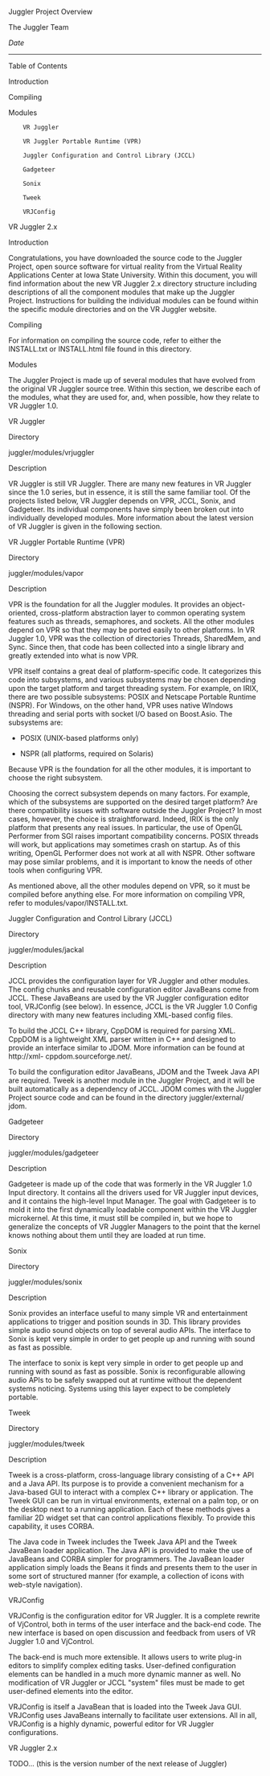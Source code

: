 
Juggler Project Overview


The Juggler Team

 $Date$

----------------------------------------------------------------------------
 Table of Contents



  Introduction

  Compiling

  Modules


        VR Juggler

        VR Juggler Portable Runtime (VPR)

        Juggler Configuration and Control Library (JCCL)

        Gadgeteer

        Sonix

        Tweek

        VRJConfig


  VR Juggler 2.x


Introduction

 Congratulations, you have downloaded the source code to the Juggler
 Project, open source software for virtual reality from the Virtual Reality
 Applications Center at Iowa State University. Within this document, you
 will find information about the new VR Juggler 2.x directory structure
 including descriptions of all the component modules that make up the
 Juggler Project. Instructions for building the individual modules can be
 found within the specific module directories and on the VR Juggler website.


Compiling

 For information on compiling the source code, refer to either the
 INSTALL.txt or INSTALL.html file found in this directory.


Modules

 The Juggler Project is made up of several modules that have evolved from
 the original VR Juggler source tree. Within this section, we describe each
 of the modules, what they are used for, and, when possible, how they relate
 to VR Juggler 1.0.


VR Juggler


Directory

 juggler/modules/vrjuggler


Description

 VR Juggler is still VR Juggler. There are many new features in VR Juggler
 since the 1.0 series, but in essence, it is still the same familiar tool.
 Of the projects listed below, VR Juggler depends on VPR, JCCL, Sonix, and
 Gadgeteer. Its individual components have simply been broken out into
 individually developed modules. More information about the latest version
 of VR Juggler is given in the following section.


VR Juggler Portable Runtime (VPR)


Directory

 juggler/modules/vapor


Description

 VPR is the foundation for all the Juggler modules. It provides an object-
 oriented, cross-platform abstraction layer to common operating system
 features such as threads, semaphores, and sockets. All the other modules
 depend on VPR so that they may be ported easily to other platforms. In VR
 Juggler 1.0, VPR was the collection of directories Threads, SharedMem, and
 Sync. Since then, that code has been collected into a single library and
 greatly extended into what is now VPR.

 VPR itself contains a great deal of platform-specific code. It categorizes
 this code into subsystems, and various subsystems may be chosen depending
 upon the target platform and target threading system. For example, on IRIX,
 there are two possible subsystems: POSIX and Netscape Portable Runtime
 (NSPR). For Windows, on the other hand, VPR uses native WIndows threading
 and serial ports with socket I/O based on Boost.Asio. The subsystems are:


*  POSIX (UNIX-based platforms only)

*  NSPR (all platforms, required on Solaris)


 Because VPR is the foundation for all the other modules, it is important to
 choose the right subsystem.

 Choosing the correct subsystem depends on many factors. For example, which
 of the subsystems are supported on the desired target platform? Are there
 compatibility issues with software outside the Juggler Project? In most
 cases, however, the choice is straightforward. Indeed, IRIX is the only
 platform that presents any real issues. In particular, the use of OpenGL
 Performer from SGI raises important compatibility concerns. POSIX threads
 will work, but applications may sometimes crash on startup. As of this
 writing, OpenGL Performer does not work at all with NSPR. Other software
 may pose similar problems, and it is important to know the needs of other
 tools when configuring VPR.

 As mentioned above, all the other modules depend on VPR, so it must be
 compiled before anything else. For more information on compiling VPR, refer
 to modules/vapor/INSTALL.txt.


Juggler Configuration and Control Library (JCCL)


Directory

 juggler/modules/jackal


Description

 JCCL provides the configuration layer for VR Juggler and other modules. The
 config chunks and reusable configuration editor JavaBeans come from JCCL.
 These JavaBeans are used by the VR Juggler configuration editor tool,
 VRJConfig (see below). In essence, JCCL is the VR Juggler 1.0 Config
 directory with many new features including XML-based config files.

 To build the JCCL C++ library, CppDOM is required for parsing XML. CppDOM
 is a lightweight XML parser written in C++ and designed to provide an
 interface similar to JDOM. More information can be found at http://xml-
 cppdom.sourceforge.net/.

 To build the configuration editor JavaBeans, JDOM and the Tweek Java API
 are required. Tweek is another module in the Juggler Project, and it will
 be built automatically as a dependency of JCCL. JDOM comes with the Juggler
 Project source code and can be found in the directory juggler/external/
 jdom.


Gadgeteer


Directory

 juggler/modules/gadgeteer


Description

 Gadgeteer is made up of the code that was formerly in the VR Juggler 1.0
 Input directory. It contains all the drivers used for VR Juggler input
 devices, and it contains the high-level Input Manager. The goal with
 Gadgeteer is to mold it into the first dynamically loadable component
 within the VR Juggler microkernel. At this time, it must still be compiled
 in, but we hope to generalize the concepts of VR Juggler Managers to the
 point that the kernel knows nothing about them until they are loaded at run
 time.


Sonix


Directory

 juggler/modules/sonix


Description

 Sonix provides an interface useful to many simple VR and entertainment
 applications to trigger and position sounds in 3D. This library provides
 simple audio sound objects on top of several audio APIs. The interface to
 Sonix is kept very simple in order to get people up and running with sound
 as fast as possible.

 The interface to sonix is kept very simple in order to get people up and
 running with sound as fast as possible. Sonix is reconfigurable allowing
 audio APIs to be safely swapped out at runtime without the dependent
 systems noticing. Systems using this layer expect to be completely
 portable.


Tweek


Directory

 juggler/modules/tweek


Description

 Tweek is a cross-platform, cross-language library consisting of a C++ API
 and a Java API. Its purpose is to provide a convenient mechanism for a
 Java-based GUI to interact with a complex C++ library or application. The
 Tweek GUI can be run in virtual environments, external on a palm top, or on
 the desktop next to a running application. Each of these methods gives a
 familiar 2D widget set that can control applications flexibly. To provide
 this capability, it uses CORBA.

 The Java code in Tweek includes the Tweek Java API and the Tweek JavaBean
 loader application. The Java API is provided to make the use of JavaBeans
 and CORBA simpler for programmers. The JavaBean loader application simply
 loads the Beans it finds and presents them to the user in some sort of
 structured manner (for example, a collection of icons with web-style
 navigation).


VRJConfig

 VRJConfig is the configuration editor for VR Juggler. It is a complete
 rewrite of VjControl, both in terms of the user interface and the back-end
 code. The new interface is based on open discussion and feedback from users
 of VR Juggler 1.0 and VjControl.

 The back-end is much more extensible. It allows users to write plug-in
 editors to simplify complex editing tasks. User-defined configuration
 elements can be handled in a much more dynamic manner as well. No
 modification of VR Juggler or JCCL "system" files must be made to get
 user-defined elements into the editor.

 VRJConfig is itself a JavaBean that is loaded into the Tweek Java GUI.
 VRJConfig uses JavaBeans internally to facilitate user extensions. All in
 all, VRJConfig is a highly dynamic, powerful editor for VR Juggler
 configurations.


VR Juggler 2.x

 TODO... (this is the version number of the next release of Juggler)

